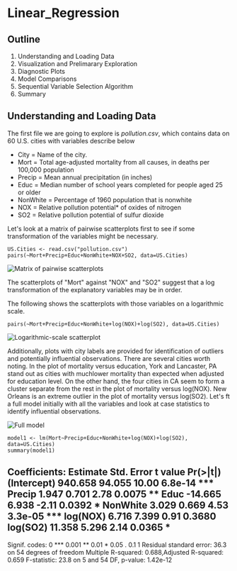 # Linear_Regression

## Outline
1. Understanding and Loading Data
2. Visualization and Prelimarary Exploration
3. Diagnostic Plots
4. Model Comparisons
5. Sequential Variable Selection Algorithm
6. Summary

## Understanding and Loading Data
The first file we are going to explore is *pollution.csv*, which contains data on 60 U.S. cities with variables describe below

* City = Name of the city.
* Mort = Total age-adjusted mortality from all causes, in deaths per 100,000 population 
* Precip = Mean annual precipitation (in inches)
* Educ = Median number of school years completed for people aged 25 or older
* NonWhite = Percentage of 1960 population that is nonwhite
* NOX = Relative pollution potential* of oxides of nitrogen
* SO2 = Relative pollution potential of sulfur dioxide

Let's look at a matrix of pairwise scatterplots first to see if some transformation of the variables might be necessary.

```
US.Cities <- read.csv("pollution.csv")
pairs(~Mort+Precip+Educ+NonWhite+NOX+SO2, data=US.Cities)
```

![Matrix of pairwise scatterplots](https://user-images.githubusercontent.com/87252001/125220199-4d9b6980-e294-11eb-9433-915adca2dbda.png)


The scatterplots of "Mort" against "NOX" and "SO2" suggest that a log transformation of the explanatory variables may be in order.

The following shows the scatterplots with those variables on a logarithmic scale.

```
pairs(~Mort+Precip+Educ+NonWhite+log(NOX)+log(SO2), data=US.Cities)
```

![Logarithmic-scale scatterplot](https://user-images.githubusercontent.com/87252001/125224189-18dee080-e29b-11eb-83d0-0296ced551c2.png)


Additionally, plots with city labels are provided for identification of outliers and potentially influential observations. There are several cities worth noting. In the plot of mortality versus education, York and Lancaster, PA stand out as cities with muchlower mortality than expected when adjusted for education level. On the other hand, the four cities in CA seem to form a cluster separate from the rest in the plot of mortality versus log(NOX). New Orleans is an extreme outlier in the plot of mortality versus log(SO2).
Let's ft a full model initially with all the variables and look at case statistics to identify influential observations.

![Full model](https://user-images.githubusercontent.com/87252001/125224404-91de3800-e29b-11eb-96f1-ad9bd57829ce.png)

```
model1 <- lm(Mort~Precip+Educ+NonWhite+log(NOX)+log(SO2), data=US.Cities)
summary(model1)
```

Coefficients:
Estimate Std. Error t value Pr(>|t|)
(Intercept) 940.658 94.055 10.00 6.8e-14 ***
Precip 1.947 0.701 2.78 0.0075 **
Educ -14.665 6.938 -2.11 0.0392 *
NonWhite 3.029 0.669 4.53 3.3e-05 ***
log(NOX) 6.716 7.399 0.91 0.3680
log(SO2) 11.358 5.296 2.14 0.0365 *
---
Signif. codes: 0 *** 0.001 ** 0.01 * 0.05 . 0.1 1
Residual standard error: 36.3 on 54 degrees of freedom
Multiple R-squared: 0.688,Adjusted R-squared: 0.659
F-statistic: 23.8 on 5 and 54 DF, p-value: 1.42e-12

